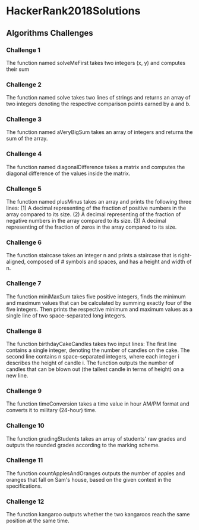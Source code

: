 # HackerRank2018Solutions

## Algorithms Challenges

### Challenge 1
The function named solveMeFirst takes two integers (x, y) and computes their sum

### Challenge 2
The function named solve takes two lines of strings and returns an array of two integers denoting the respective comparison points earned by a and b.

### Challenge 3
The function named aVeryBigSum takes an array of integers and returns the sum of the array.

### Challenge 4
The function named diagonalDifference takes a matrix and computes the diagonal difference of the values inside the matrix.

### Challenge 5
The function named plusMinus takes an array and prints the following three lines: (1) A decimal representing of the fraction of positive numbers in the array compared to its size. (2) A decimal representing of the fraction of negative numbers in the array compared to its size. (3) A decimal representing of the fraction of zeros in the array compared to its size.

### Challenge 6
The function staircase takes an integer n and prints a staircase that is right-aligned, composed of # symbols and spaces, and has a height and width of n.

### Challenge 7
The function miniMaxSum takes five positive integers, finds the minimum and maximum values that can be calculated by summing exactly four of the five integers. Then prints the respective minimum and maximum values as a single line of two space-separated long integers.

### Challenge 8
The function birthdayCakeCandles takes two input lines: The first line contains a single integer, denoting the number of candles on the cake. The second line contains n space-separated integers, where each integer i describes the height of candle i. The function outputs the number of candles that can be blown out (the tallest candle in terms of height) on a new line.

### Challenge 9
The function timeConversion takes a time value in hour AM/PM format and converts it to military (24-hour) time.

### Challenge 10
The function gradingStudents takes an array of students' raw grades and outputs the rounded grades according to the marking scheme.

### Challenge 11
The function countApplesAndOranges outputs the number of apples and oranges that fall on Sam's house, based on the given context in the specifications.

### Challenge 12
The function kangaroo outputs whether the two kangaroos reach the same position at the same time.
